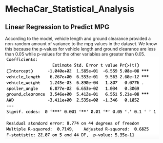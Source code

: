 # MechaCar_Statistical_Analysis

## Linear Regression to Predict MPG
According to the model, vehicle length and ground clearance provided a non-random amount of variance to the mpg values in the dataset.
We know this because the p-values for vehicle length and ground clearance are less than 0.05 while p-values for the other variables are greater than 0.05.
![summary_table](Screenshot1.png)
